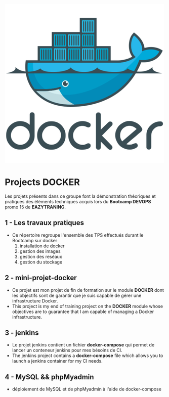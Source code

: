 <div align="center">
  <img src="https://github.com/gbaneassouman/images/blob/main/screenshots/docker1.png"/>
</div>

# Projects DOCKER

Les projets présents dans ce groupe font la démonstration théoriques et pratiques des éléments techniques acquis lors du **Bootcamp DEVOPS** promo 15 de **EAZYTRANING**.

## 1 - Les travaux pratiques
- Ce répertoire regroupe l'ensemble des TPS effectués durant le Bootcamp sur docker
  1. installation de docker
  2. gestion des images
  3. gestion des reséaux
  4. gestion du stockage

## 2 - mini-projet-docker 

- Ce projet est mon projet de fin de formation sur le module **DOCKER** dont les objectifs sont de garantir que je suis capable de gérer une infrastructure Docker.
- This project is my end of training project on the **DOCKER** module whose objectives are to guarantee that I am capable of managing a Docker infrastructure.

## 3 - jenkins
- Le projet jenkins contient un fichier **docker-compose** qui permet de lancer un conteneur jenkins pour mes bésoins de CI.
- The jenkins project contains a **docker-compose** file which allows you to launch a jenkins container for my CI needs.

## 4 - MySQL && phpMyadmin
- déploiement de MySQL et de phpMyadmin à l'aide de docker-compose